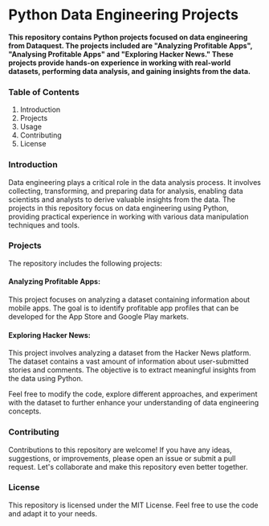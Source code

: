 # Python Data Engineering Projects
**This repository contains Python projects focused on data engineering from Dataquest. The projects included are "Analyzing Profitable Apps", "Analysing Profitable Apps" and "Exploring Hacker News." These projects provide hands-on experience in working with real-world datasets, performing data analysis, and gaining insights from the data.**

### Table of Contents
1. Introduction
2. Projects
3. Usage
4. Contributing
5. License

### Introduction
Data engineering plays a critical role in the data analysis process. It involves collecting, transforming, and preparing data for analysis, enabling data scientists and analysts to derive valuable insights from the data. The projects in this repository focus on data engineering using Python, providing practical experience in working with various data manipulation techniques and tools.

### Projects
The repository includes the following projects:

#### Analyzing Profitable Apps: 
This project focuses on analyzing a dataset containing information about mobile apps. The goal is to identify profitable app profiles that can be developed for the App Store and Google Play markets.

#### Exploring Hacker News: 
This project involves analyzing a dataset from the Hacker News platform. The dataset contains a vast amount of information about user-submitted stories and comments. The objective is to extract meaningful insights from the data using Python.


Feel free to modify the code, explore different approaches, and experiment with the dataset to further enhance your understanding of data engineering concepts.

### Contributing
Contributions to this repository are welcome! If you have any ideas, suggestions, or improvements, please open an issue or submit a pull request. Let's collaborate and make this repository even better together.

### License
This repository is licensed under the MIT License. Feel free to use the code and adapt it to your needs.
